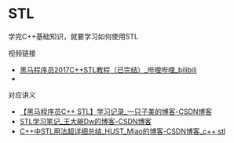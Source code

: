 # STL

学完C++基础知识，就要学习如何使用STL

视频链接

- [黑马程序员2017C++STL教程（已完结）_哔哩哔哩_bilibili](https://www.bilibili.com/video/BV1PW411t7Xg?spm_id_from=333.337.search-card.all.click&vd_source=83831fc0970a6c8704479f7cfc679937)
- 

对应讲义

- [【黑马程序员C++ STL】学习记录_一只子美的博客-CSDN博客](https://blog.csdn.net/m0_51242575/article/details/121456243)
- [STL学习笔记_王大碗Dw的博客-CSDN博客](https://blog.csdn.net/weixin_43742894/category_10948538.html?spm=1001.2014.3001.5482)
- [ C++中STL用法超详细总结_HUST_Miao的博客-CSDN博客_c++ stl](https://blog.csdn.net/u010183728/article/details/81913729)